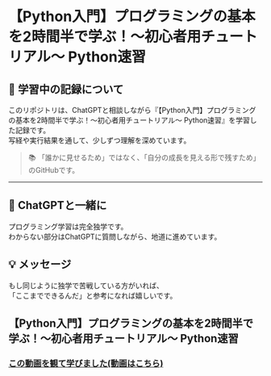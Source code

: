 # 【Python入門】プログラミングの基本を2時間半で学ぶ！〜初心者用チュートリアル〜 Python速習  

## 🚀 学習中の記録について  
このリポジトリは、ChatGPTと相談しながら『【Python入門】プログラミングの基本を2時間半で学ぶ！〜初心者用チュートリアル〜 Python速習』を学習した記録です。  
写経や実行結果を通して、少しずつ理解を深めています。

> 📚 「誰かに見せるため」ではなく、「自分の成長を見える形で残すため」のGitHubです。

---

## 🤝 ChatGPTと一緒に

プログラミング学習は完全独学です。  
わからない部分はChatGPTに質問しながら、地道に進めています。  

## 💡 メッセージ

もし同じように独学で苦戦している方がいれば、  
「ここまでできるんだ」と参考になれば嬉しいです。  
  


  
## 【Python入門】プログラミングの基本を2時間半で学ぶ！〜初心者用チュートリアル〜 Python速習  
### [この動画を観て学びました(動画はこちら)](https://www.youtube.com/watch?v=tCMl1AWfhQQ) 
